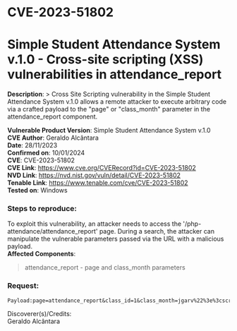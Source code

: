 # CVE-2023-51802
# Simple Student Attendance System v.1.0 - Cross-site scripting (XSS) vulnerabilities in attendance_report

**Description**: > Cross Site Scripting vulnerability in the Simple Student Attendance System v.1.0 allows a remote attacker to execute arbitrary code via a crafted payload to the "page" or "class_month" parameter in the attendance_report component.
 

**Vulnerable Product Version**: Simple Student Attendance System v.1.0  
**CVE Author**: Geraldo Alcântara  
**Date**: 28/11/2023  
**Confirmed on**: 10/01/2024  
**CVE**: CVE-2023-51802  
**CVE Link**: https://www.cve.org/CVERecord?id=CVE-2023-51802  
**NVD Link**: https://nvd.nist.gov/vuln/detail/CVE-2023-51802  
**Tenable Link**: https://www.tenable.com/cve/CVE-2023-51802  
**Tested on**: Windows   
### Steps to reproduce:  
To exploit this vulnerability, an attacker needs to access the '/php-attendance/attendance_report' page. During a search, the attacker can manipulate the vulnerable parameters passed via the URL with a malicious payload.   
**Affected Components**:   
> attendance_report - page and class_month parameters  
### Request:  
```
Payload:page=attendance_report&class_id=1&class_month=jgarv%22%3e%3cscript%3ealert(1)%3c%2fscript%3ehrldm
```
Discoverer(s)/Credits:  
Geraldo Alcântara
